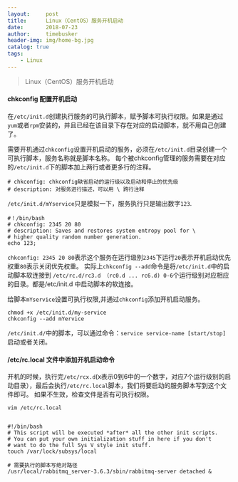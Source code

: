 ```yaml
---
layout:     post
title:      Linux（CentOS）服务开机启动
date:       2018-07-23
author:     timebusker
header-img: img/home-bg.jpg
catalog: true
tags:
    - Linux
---
```


> Linux（CentOS）服务开机启动

#### chkconfig 配置开机启动

在`/etc/init.d`创建执行服务的可执行脚本，赋予脚本可执行权限。如果是通过`yum`或者`rpm`安装的，并且已经在该目录下存在对应的启动脚本，就不用自己创建了。

需要开机通过`chkconfig`设置开机启动的服务，必须在`/etc/init.d`目录创建一个可执行脚本，服务名称就是脚本名称。
每个被chkconfig管理的服务需要在对应的`/etc/init.d`下的脚本加上两行或者更多行的注释。

```
# chkconfig: chkconfig缺省启动的运行级以及启动和停止的优先级
# description: 对服务进行描述，可以用 \ 跨行注释
```

`/etc/init.d/mYservice`只是模拟一下，服务执行只是输出数字`123`.

```shell
#！/bin/bash
# chkconfig: 2345 20 80 
# description: Saves and restores system entropy pool for \
# higher quality random number generation.
echo 123;
```

`chkconfig: 2345 20 80`表示这个服务在运行级别`2345`下运行`20`表示开机启动优先权重`80`表示关闭优先权重。
实际上`chkconfig --add`命令是将`/etc/init.d`中的启动脚本软连接到
`/etc/rc.d/rc3.d （rc0.d ... rc6.d) 0-6`个运行级别对应相应的目录。都是/etc/init.d 中启动脚本的软连接。

给脚本`mYservice`设置可执行权限,并通过`chkconfig`添加开机启动服务。

```shell
chmod +x /etc/init.d/my-service
chkconfig --add mYervice
```

`/etc/init.d/`中的脚本，可以通过命令：`service service-name [start/stop] `启动或者关闭。


#### /etc/rc.local 文件中添加开机启动命令

开机的时候，执行完`/etc/rcx.d`(x表示0到6中的一个数字，对应7个运行级别的启动目录），最后会执行`/etc/rc.local`脚本，我们将要启动的服务脚本写到这个文件即可。
如果不生效，检查文件是否有可执行权限。

`vim /etc/rc.local`

```

#!/bin/bash
# This script will be executed *after* all the other init scripts.
# You can put your own initialization stuff in here if you don't
# want to do the full Sys V style init stuff.
touch /var/lock/subsys/local

# 需要执行的脚本写绝对路径
/usr/local/rabbitmq_server-3.6.3/sbin/rabbitmq-server detached &
```
